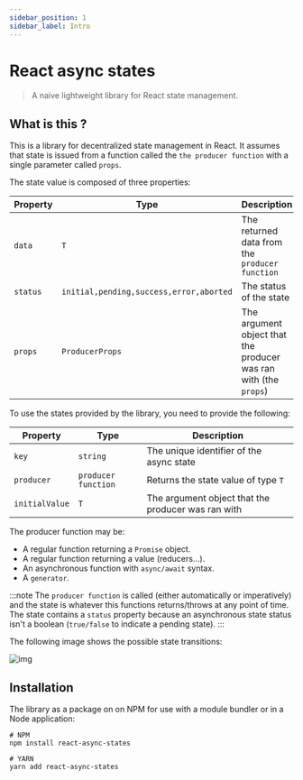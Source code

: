 ```yaml
---
sidebar_position: 1
sidebar_label: Intro
---
```

# React async states
> A naive lightweight library for React state management.

## What is this ?
This is a library for decentralized state management in React.
It assumes that state is issued from a function called the `the producer function` with a single parameter called `props`.

The state value is composed of three properties:

|Property|Type                                   |Description              |
|--------|---------------------------------------|-------------------------|
|`data`  |`T`                                    | The returned data from the `producer function` |
|`status`|`initial,pending,success,error,aborted`| The status of the state |
|`props`  |`ProducerProps`                       | The argument object that the producer was ran with (the `props`) |

To use the states provided by the library, you need to provide the following:

|Property        |Type                 |Description              |
|----------------|---------------------|-------------------------|
|`key`           |`string`             | The unique identifier of the async state |
|`producer`      |`producer function`  | Returns the state value of type `T` |
|`initialValue`  |`T`                  | The argument object that the producer was ran with |

The producer function may be:
- A regular function returning a `Promise` object.
- A regular function returning a value (reducers...).
- An asynchronous function with `async/await` syntax.
- A `generator`.

:::note
The `producer function` is called (either automatically or imperatively) and the state
is whatever this functions returns/throws at any point of time.
The state contains a `status` property because an asynchronous state status isn't a boolean
(`true/false` to indicate a pending state).
:::

The following image shows the possible state transitions:

![img](/img/state-transitions.png)

## Installation
The library as a package on on NPM for use with a module bundler or in a Node application:

```shell
# NPM
npm install react-async-states

# YARN
yarn add react-async-states
```
